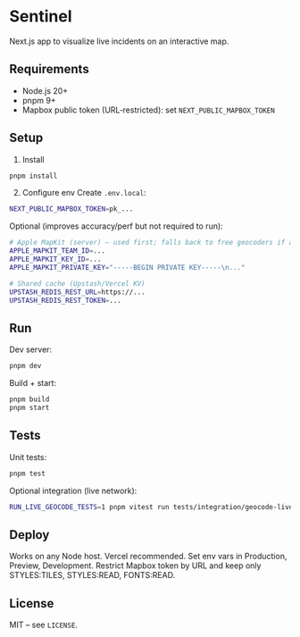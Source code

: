 # Sentinel

Next.js app to visualize live incidents on an interactive map.

## Requirements
- Node.js 20+
- pnpm 9+
- Mapbox public token (URL‑restricted): set `NEXT_PUBLIC_MAPBOX_TOKEN`

## Setup
1) Install
```bash
pnpm install
```

2) Configure env
Create `.env.local`:
```bash
NEXT_PUBLIC_MAPBOX_TOKEN=pk_...
```

Optional (improves accuracy/perf but not required to run):
```bash
# Apple MapKit (server) – used first; falls back to free geocoders if absent
APPLE_MAPKIT_TEAM_ID=...
APPLE_MAPKIT_KEY_ID=...
APPLE_MAPKIT_PRIVATE_KEY="-----BEGIN PRIVATE KEY-----\n..."

# Shared cache (Upstash/Vercel KV)
UPSTASH_REDIS_REST_URL=https://...
UPSTASH_REDIS_REST_TOKEN=...
```

## Run
Dev server:
```bash
pnpm dev
```

Build + start:
```bash
pnpm build
pnpm start
```

## Tests
Unit tests:
```bash
pnpm test
```

Optional integration (live network):
```bash
RUN_LIVE_GEOCODE_TESTS=1 pnpm vitest run tests/integration/geocode-live.test.ts
```

## Deploy
Works on any Node host. Vercel recommended. Set env vars in Production, Preview, Development. Restrict Mapbox token by URL and keep only STYLES:TILES, STYLES:READ, FONTS:READ.

## License
MIT – see `LICENSE`.
